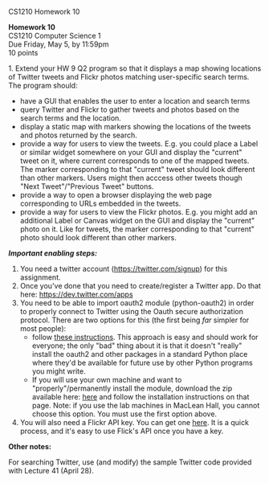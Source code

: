 

CS1210 Homework 10

**Homework 10**  
CS1210 Computer Science 1  
Due Friday, May 5, by 11:59pm  
10 points  
  
1\. Extend your HW 9 Q2 program so that it displays a map showing
locations of Twitter tweets and Flickr photos matching user-specific
search terms. The program should:

  - have a GUI that enables the user to enter a location and search
    terms
  - query Twitter and Flickr to gather tweets and photos based on the
    search terms and the location.
  - display a static map with markers showing the locations of the
    tweets and photos returned by the search.
  - provide a way for users to view the tweets. E.g. you could place a
    Label or similar widget somewhere on your GUI and display the
    "current" tweet on it, where current corresponds to one of the
    mapped tweets. The marker corresponding to that "current" tweet
    should look different than other markers. Users might then acccess
    other tweets though "Next Tweet"/"Previous Tweet" buttons.
  - provide a way to open a browser displaying the web page
    corresponding to URLs embedded in the tweets.
  - provide a way for users to view the Flickr photos. E.g. you might
    add an additional Label or Canvas widget on the GUI and display the
    "current" photo on it. Like for tweets, the marker corresponding to
    that "current" photo should look different than other markers.

***Important enabling steps:***

1.  You need a twitter account (<https://twitter.com/signup>) for this
    assignment.
2.  Once you've done that you need to create/register a Twitter app. Do
    that here: <https://dev.twitter.com/apps>
3.  You need to be able to import oauth2 module (python-oauth2) in order
    to properly connect to Twitter using the Oauth secure authorization
    protocol. There are two options for this (the first being *far*
    simpler for most people):
      - follow [these instructions](oauthNoInstall.html). This approach
        is easy and should work for everyone; the only "bad" thing about
        it is that it doesn't "really" install the oauth2 and other
        packages in a standard Python place where they'd be available
        for future use by other Python programs you might write.
      - If you will use your own machine and want to
        "properly"/permanently install the module, download the zip
        available here:
        [here](https://github.com/joestump/python-oauth2) and follow the
        installation instructions on that page. Note: if you use the lab
        machines in MacLean Hall, you cannot choose this option. You
        must use the first option above.
4.  You will also need a Flickr API key. You can get one
    [here](https://www.flickr.com/services/apps/create/). It is a quick
    process, and it's easy to use Flick's API once you have a key.

**Other notes:**

For searching Twitter, use (and modify) the sample Twitter code provided
with Lecture 41 (April 28).